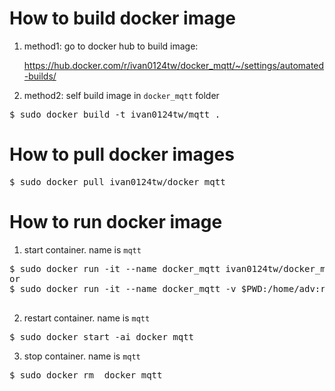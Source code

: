 # How to build docker image
1. method1: go to docker hub to build image:

   https://hub.docker.com/r/ivan0124tw/docker_mqtt/~/settings/automated-builds/

2. method2: self build image in `docker_mqtt` folder 
<pre>
$ sudo docker build -t ivan0124tw/mqtt .
</pre>

# How to pull docker images
<pre>
$ sudo docker pull ivan0124tw/docker_mqtt
</pre>

# How to run docker image
1. start container. name is `mqtt`
<pre>
$ sudo docker run -it --name docker_mqtt ivan0124tw/docker_mqtt
or 
$ sudo docker run -it --name docker_mqtt -v $PWD:/home/adv:rw ivan0124tw/docker_mqtt

</pre>

2. restart container. name is `mqtt`
<pre>
$ sudo docker start -ai docker_mqtt
</pre>

3. stop container. name is `mqtt`
<pre>
$ sudo docker rm  docker_mqtt
</pre>
